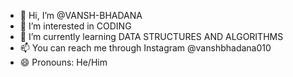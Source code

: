 - 👋 Hi, I’m @VANSH-BHADANA
- 👀 I’m interested in CODING
- 🌱 I’m currently learning DATA STRUCTURES AND ALGORITHMS
- 📫 You can reach me through Instagram @vanshbhadana010
- 😄 Pronouns: He/Him
  

<!---
VANSH-BHADANA/VANSH-BHADANA is a ✨ special ✨ repository because its `README.md` (this file) appears on your GitHub profile.
You can click the Preview link to take a look at your changes.
--->
